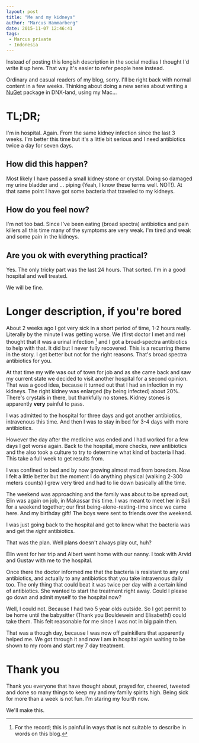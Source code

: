```yaml
---
layout: post
title: "Me and my kidneys"
author: "Marcus Hammarberg"
date: 2015-11-07 12:46:41
tags:
 - Marcus private
 - Indonesia
---
```


Instead of posting this longish description in the social medias I thought I'd write it up here. That way it's easier to refer people here instead. 

Ordinary and casual readers of my blog, sorry. I'll be right back with normal content in a few weeks. Thinking about doing a new series about writing a [NuGet](http://www.nuget.org) package in DNX-land, using my Mac... 

# TL;DR;
I'm in hospital. Again. From the same kidney infection since the last 3 weeks. I'm better this time but it's a little bit serious and I need antibiotics twice a day for seven days. 

## How did this happen? 
Most likely I have passed a small kidney stone or crystal. Doing so damaged my urine bladder and ... piping (Yeah, I know these terms well. NOT!). At that same point I have got some bacteria that traveled to my kidneys. 

## How do you feel now? 
I'm not too bad. Since I've been eating (broad spectra) antibiotics and pain killers all this time many of the symptoms are very weak. I'm tired and weak and some pain in the kidneys. 

## Are you ok with everything practical?
Yes. The only tricky part was the last 24 hours. That sorted. I'm in a good hospital and well treated. 

We will be fine.

<!-- excerpt-end -->

# Longer description, if you're bored

About 2 weeks ago I got very sick in a short period of time, 1-2 hours really. Literally by the minute I was getting worse. We (first doctor I met and me) thought that it was a urinal infection [^urinalinfection] and I got a broad-spectra antibiotics to help with that. 
It did but I never fully recovered. This is a recurring theme in the story. I get better but not for the right reasons. That's broad spectra antibiotics for you. 

At that time my wife was out of town for job and as she came back and saw my current state we decided to visit another hospital for a second opinion. That was a good idea, because it turned out that I had an infection in my kidneys. The right kidney was enlarged (by being infected) about 20%. There's crystals in there, but thankfully no stones. Kidney stones is apparently **very** painful to pass. 

I was admitted to the hospital for three days and got another antibiotics, intravenous this time. And then I was to stay in bed for 3-4 days with more antibiotics. 

However the day after the medicine was ended and I had worked for a few days I got worse again. Back to the hospital, more checks, new antibiotics and the also took a culture to try to determine what kind of bacteria I had. This take a full week to get results from. 

I was confined to bed and by now growing almost mad from boredom. Now I felt a little better but the moment I do anything physical (walking 2-300 meters counts) I grew very tired and had to lie down basically all the time.   

The weekend was approaching and the family was about to be spread out; Elin was again on job, in Makassar this time. I was meant to meet her in Bali for a weekend together; our first being-alone-resting-time since we came here. And my birthday gift!
The boys were sent to friends over the weekend. 

I was just going back to the hospital and get to know what the bacteria was and get the *right* antibiotics. 

That was the plan. Well plans doesn't always play out, huh? 

Elin went for her trip and Albert went home with our nanny. I took with Arvid and Gustav with me to the hospital. 

Once there the doctor informed me that the bacteria is resistant to any oral antibiotics, and actually to any antibiotics that you take intravenous daily too. The only thing that could beat it was twice per day with a certain kind of antibiotics. She wanted to start the treatment right away. Could I please go down and admit myself to the hospital now? 

Well, I could not. Because I had two 5 year olds outside. So I got permit to be home until the babysitter (Thank you Bouldewein and Elisabeth!) could take them. This felt reasonable for me since I was not in big pain then.

That was a though day, because I was now off painkillers that apparently helped me. We got through it and now I am in hospital again waiting to be shown to my room and start my 7 day treatment. 

# Thank you
Thank you everyone that have thought about, prayed for, cheered, tweeted and done so many things to keep my and my family spirits high. Being sick for more than a week is not fun. I'm staring my fourth now. 

We'll make this.

 [^urinalinfection]: For the record; this is painful in ways that is not suitable to describe in words on this blog.  